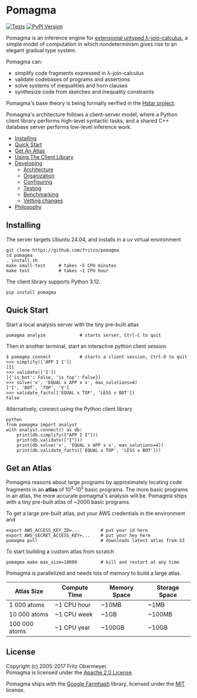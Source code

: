 # Pomagma

[![Tests](https://github.com/fritzo/pomagma/actions/workflows/test.yml/badge.svg)](https://github.com/fritzo/pomagma/actions/workflows/test.yml)
[![PyPI Version](https://badge.fury.io/py/pomagma.svg)](https://pypi.python.org/pypi/pomagma)

Pomagma is an inference engine for
[extensional untyped &lambda;-join-calculus](/doc/philosophy.md),
a simple model of computation in which nondeterminism gives rise to
an elegant gradual type system.

Pomagma can:

- simplify code fragments expressed in &lambda;-join-calculus
- validate codebases of programs and assertions
- solve systems of inequalities and horn clauses
- synthesize code from sketches and inequality constraints

Pomagma's base theory is being formally verified in the
[Hstar project](https://github.com/fritzo/hstar).

Pomagma's architecture follows a client-server model,
where a Python client library performs high-level syntactic tasks,
and a shared C++ database server performs low-level inference work.

- [Installing](#installing)
- [Quick Start](#quick-start)
- [Get An Atlas](#get-an-atlas)
- [Using The Client Library](/doc/client.md)
- [Developing](/doc/README.md)
  - [Architecture](/doc/README.md#dataflow-architecture)
  - [Organization](/doc/README.md#file-organization)
  - [Configuring](/doc/README.md#configuring)
  - [Testing](/doc/README.md#testing)
  - [Benchmarking](/doc/README.md#benchmarking)
  - [Vetting changes](/doc/README.md#vetting-changes)
- [Philosophy](/doc/philosophy.md)

## Installing

The server targets Ubuntu 24.04, and installs in a uv virtual environment

    git clone https://github.com/fritzo/pomagma
    cd pomagma
    . install.sh
    make small-test     # takes ~5 CPU minutes
    make test           # takes ~1 CPU hour

The client library supports Python 3.12.

    pip install pomagma

## Quick Start

Start a local analysis server with the tiny pre-built atlas

    pomagma analyze             # starts server, Ctrl-C to quit

Then in another terminal, start an interactive python client session

    $ pomagma connect           # starts a client session, Ctrl-D to quit
    >>> simplify(['APP I I'])
    [I]
    >>> validate(['I'])
    [{'is_bot': False, 'is_top': False}]
    >>> solve('x', 'EQUAL x APP x x', max_solutions=4)
    ['I', 'BOT', 'TOP', 'V']
    >>> validate_facts(['EQUAL x TOP', 'LESS x BOT'])
    False

Alternatively, connect using the Python client library

    python
    from pomagma import analyst
    with analyst.connect() as db:
        print(db.simplify(["APP I I"]))
        print(db.validate(["I"]))
        print(db.solve('x', 'EQUAL x APP x x', max_solutions=4))
        print(db.validate_facts(['EQUAL x TOP', 'LESS x BOT']))

## Get an Atlas

Pomagma reasons about large programs by approximately locating code fragments
in an **atlas** of 10<sup>3</sup>-10<sup>5</sup> basic programs.
The more basic programs in an atlas,
the more accurate pomagma's analysis will be.
Pomagma ships with a tiny pre-built atlas of ~2000 basic programs.

To get a large pre-built atlas, put your AWS credentials in the environment and

    export AWS_ACCESS_KEY_ID=...        # put your id here
    export AWS_SECRET_ACCESS_KEY=...    # put your hey here
    pomagma pull                        # downloads latest atlas from S3

To start building a custom atlas from scratch

    pomagma make max_size=10000         # kill and restart at any time

Pomagma is parallelized and needs lots of memory to build a large atlas.

| Atlas Size    | Compute Time | Memory Space | Storage Space |
|---------------|--------------|--------------|---------------|
| 1 000 atoms   | ~1 CPU hour  | ~10MB        | ~1MB          |
| 10 000 atoms  | ~1 CPU week  | ~1GB         | ~100MB        |
| 100 000 atoms | ~1 CPU year  | ~100GB       | ~10GB         |

## License

Copyright (c) 2005-2017 Fritz Obermeyer.<br/>
Pomagma is licensed under the [Apache 2.0 License](/LICENSE).

Pomagma ships with the [Google Farmhash](https://github.com/google/farmhash)
library, licensed under the [MIT](/src/third_party/farmhash/COPYING) license.
